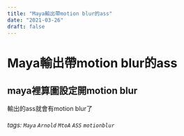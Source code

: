 ```yaml
---
title: "Maya輸出帶motion blur的ass"
date: "2021-03-26"
draft: false
---
```

# Maya輸出帶motion blur的ass

maya裡算圖設定開motion blur
---
輸出的ass就會有motion blur了

###### tags: `Maya` `Arnold` `MtoA` `ASS` `motionblur`
